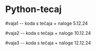 # Python-tecaj

#vaja1 -- koda s tečaja + naloge 5.12.24

#vaja2 -- koda s tečaja + naloge 10.12.24

#vaja3 -- koda s tečaja + naloge 12.12.24
